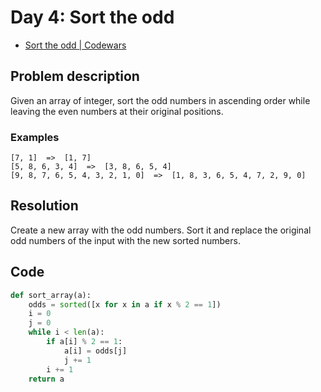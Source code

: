 # Day 4: Sort the odd

- [Sort the odd | Codewars](https://www.codewars.com/kata/578aa45ee9fd15ff4600090d/)

## Problem description

Given an array of integer, sort the odd numbers in ascending order while leaving the even numbers at their original positions.

### Examples

```text
[7, 1]  =>  [1, 7]
[5, 8, 6, 3, 4]  =>  [3, 8, 6, 5, 4]
[9, 8, 7, 6, 5, 4, 3, 2, 1, 0]  =>  [1, 8, 3, 6, 5, 4, 7, 2, 9, 0]
```

## Resolution

Create a new array with the odd numbers. Sort it and replace the original odd numbers of the input with the new sorted numbers.

## Code

```python
def sort_array(a):
    odds = sorted([x for x in a if x % 2 == 1])
    i = 0
    j = 0
    while i < len(a):
        if a[i] % 2 == 1:
            a[i] = odds[j]
            j += 1
        i += 1
    return a
```
